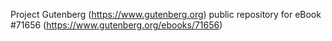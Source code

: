 Project Gutenberg (https://www.gutenberg.org) public repository
for eBook #71656 (https://www.gutenberg.org/ebooks/71656)
